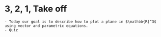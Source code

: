 # 3, 2, 1, Take off
	- Today our goal is to describe how to plot a plane in $\mathbb{R}^3$ using vector and parametric equations.
	- Quiz